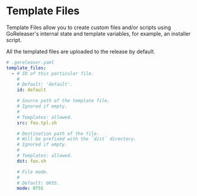 # Template Files

<!-- md:pro -->

Template Files allow you to create custom files and/or scripts using
GoReleaser's internal state and template variables, for example, an installer
script.

All the templated files are uploaded to the release by default.

```yaml
# .goreleaser.yaml
template_files:
  - # ID of this particular file.
    #
    # Default: 'default'.
    id: default

    # Source path of the template file.
    # Ignored if empty.
    #
    # Templates: allowed.
    src: foo.tpl.sh

    # Destination path of the file.
    # Will be prefixed with the `dist` directory.
    # Ignored if empty.
    #
    # Templates: allowed.
    dst: foo.sh

    # File mode.
    #
    # Default: 0655.
    mode: 0755
```

<!-- md:templates -->
